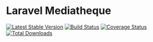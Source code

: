 # Laravel Mediatheque


[![Latest Stable Version](https://poser.pugx.org/folklore/laravel-mediatheque/v/stable.svg)](https://packagist.org/packages/folklore/laravel-mediatheque)
[![Build Status](https://travis-ci.org/Folkloreatelier/laravel-mediatheque.png?branch=v1)](https://travis-ci.org/Folkloreatelier/laravel-mediatheque)
[![Coverage Status](https://coveralls.io/repos/Folkloreatelier/laravel-mediatheque/badge.svg?branch=v1&service=github)](https://coveralls.io/github/Folkloreatelier/laravel-mediatheque?branch=v1)
[![Total Downloads](https://poser.pugx.org/folklore/laravel-mediatheque/downloads.svg)](https://packagist.org/packages/folklore/laravel-mediatheque)
